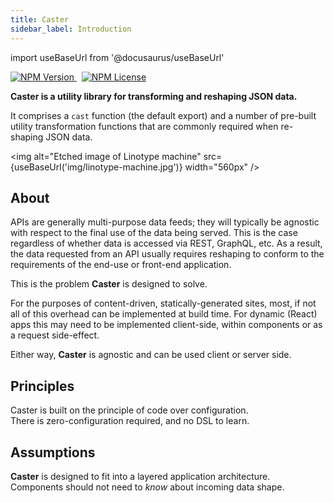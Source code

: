 ```yaml
---
title: Caster
sidebar_label: Introduction
---
```


import useBaseUrl from '@docusaurus/useBaseUrl'

<div style={{ marginBottom: '2em' }}>
  <a href="https://www.npmjs.com/package/@kelmscott/caster" title="Current version">
    <img src="https://img.shields.io/npm/v/@kelmscott/caster.svg" alt="NPM Version" />
  </a>
  &nbsp;
  <a href="https://github.com/brettgullan/kelmscott/blob/master/packages/caster/LICENSE" title="MIT license">
    <img alt="NPM License" src="https://img.shields.io/npm/l/@kelmscott/caster" />
  </a>
</div>

**Caster is a utility library for transforming and reshaping JSON data.**

It comprises a `cast` function (the default export) and a number of pre-built utility transformation functions that are commonly required when re-shaping JSON data.

<img alt="Etched image of Linotype machine" src={useBaseUrl('img/linotype-machine.jpg')} width="560px" />

## About

APIs are generally multi-purpose data feeds; they will typically be agnostic with respect to the final use of the data being served. This is the case regardless of whether data is accessed via REST, GraphQL, etc. As a result, the data requested from an API usually requires reshaping to conform to the requirements of the end-use or front-end application.

This is the problem **Caster** is designed to solve.

For the purposes of content-driven, statically-generated sites, most, if not all of this overhead can be implemented at build time. For dynamic (React) apps this may need to be implemented client-side, within components or as a request side-effect.

Either way, **Caster** is agnostic and can be used client or server side.

## Principles

Caster is built on the principle of code over configuration.  
There is zero-configuration required, and no DSL to learn.

## Assumptions

**Caster** is designed to fit into a layered application architecture.  
Components should not need to _know_ about incoming data shape.